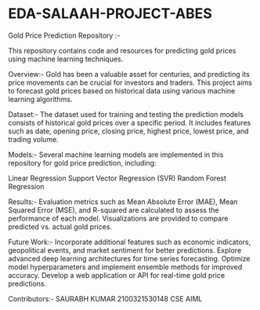 # EDA-SALAAH-PROJECT-ABES

Gold Price Prediction Repository :-

This repository contains code and resources for predicting gold prices using machine learning techniques.

Overview:-
Gold has been a valuable asset for centuries, and predicting its price movements can be crucial for investors and traders. This project aims to forecast gold prices based on historical data using various machine learning algorithms.

Dataset:-
The dataset used for training and testing the prediction models consists of historical gold prices over a specific period. It includes features such as date, opening price, closing price, highest price, lowest price, and trading volume.

Models:-
Several machine learning models are implemented in this repository for gold price prediction, including:

Linear Regression
Support Vector Regression (SVR)
Random Forest Regression

Results:-
Evaluation metrics such as Mean Absolute Error (MAE), Mean Squared Error (MSE), and R-squared are calculated to assess the performance of each model. Visualizations are provided to compare predicted vs. actual gold prices.

Future Work:-
Incorporate additional features such as economic indicators, geopolitical events, and market sentiment for better predictions.
Explore advanced deep learning architectures for time series forecasting.
Optimize model hyperparameters and implement ensemble methods for improved accuracy.
Develop a web application or API for real-time gold price predictions.


Contributors:-
SAURABH KUMAR 
2100321530148
CSE AIML








